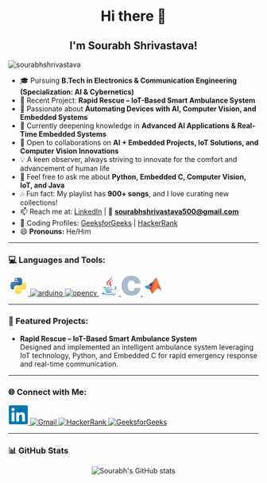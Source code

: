 <h1 align="center">Hi there 👋</h1>
<h2 align="center">I'm Sourabh Shrivastava!</h2>

<p align="left">
  <img src="https://komarev.com/ghpvc/?username=sourabhshrivastava&label=Profile%20views&color=0e75b6&style=flat" alt="sourabhshrivastava" />
</p>

- 🎓 Pursuing **B.Tech in Electronics & Communication Engineering (Specialization: AI & Cybernetics)**
- 🔭 Recent Project: **Rapid Rescue – IoT-Based Smart Ambulance System**
- 🤖 Passionate about **Automating Devices with AI, Computer Vision, and Embedded Systems**
- 🌱 Currently deepening knowledge in **Advanced AI Applications & Real-Time Embedded Systems**
- 👯 Open to collaborations on **AI + Embedded Projects, IoT Solutions, and Computer Vision Innovations**
- 💡 A keen observer, always striving to innovate for the comfort and advancement of human life
- 💬 Feel free to ask me about **Python, Embedded C, Computer Vision, IoT, and Java**
- 🎶 Fun fact: My playlist has **900+ songs**, and I love curating new collections!
- 📫 Reach me at: [LinkedIn](https://www.linkedin.com/in/sourabh-shrivastava-480b38251/) | 📧 **sourabhshrivastava500@gmail.com**
- 🔗 Coding Profiles: [GeeksforGeeks](https://www.geeksforgeeks.org/user/sourabhshrivastava123/) | [HackerRank](https://www.hackerrank.com/profile/sourabhshrivast5)
- 😄 **Pronouns:** He/Him

---

<h3 align="left">💻 Languages and Tools:</h3>
<p align="left">
  <a href="https://www.python.org/" target="_blank" rel="noreferrer">
    <img src="https://raw.githubusercontent.com/devicons/devicon/master/icons/python/python-original.svg" alt="python" width="40" height="40"/>
  </a>
  <a href="https://www.arduino.cc/" target="_blank" rel="noreferrer">
    <img src="https://cdn.worldvectorlogo.com/logos/arduino-1.svg" alt="arduino" width="40" height="40"/>
  </a>
  <a href="https://opencv.org/" target="_blank" rel="noreferrer">
    <img src="https://upload.wikimedia.org/wikipedia/commons/3/32/OpenCV_Logo_with_text_svg_version.svg" alt="opencv" width="40" height="40"/>
  </a>
  <a href="https://www.java.com" target="_blank" rel="noreferrer">
    <img src="https://raw.githubusercontent.com/devicons/devicon/master/icons/java/java-original.svg" alt="java" width="40" height="40"/>
  </a>
  <a href="https://www.cprogramming.com/" target="_blank" rel="noreferrer">
    <img src="https://raw.githubusercontent.com/devicons/devicon/master/icons/c/c-original.svg" alt="c" width="40" height="40"/>
  </a>
  <a href="https://www.mathworks.com/products/matlab.html" target="_blank" rel="noreferrer">
    <img src="https://raw.githubusercontent.com/devicons/devicon/master/icons/matlab/matlab-original.svg" alt="matlab" width="40" height="40"/>
  </a>
</p>


---

<h3 align="left">🚀 Featured Projects:</h3>
<ul>
  <li>
    <b>Rapid Rescue – IoT-Based Smart Ambulance System</b><br/>
    Designed and implemented an intelligent ambulance system leveraging IoT technology, Python, and Embedded C for rapid emergency response and real-time communication.
  </li>
  <!-- You can add more projects here if you'd like -->
</ul>

---

<h3 align="left">🌐 Connect with Me:</h3>
<p align="left">
  <a href="https://www.linkedin.com/in/sourabh-shrivastava-480b38251/" target="_blank" rel="noreferrer">
    <img src="https://raw.githubusercontent.com/devicons/devicon/master/icons/linkedin/linkedin-original.svg" alt="LinkedIn" width="40" height="40"/>
  </a>
  <a href="mailto:sourabhshrivastava500@gmail.com" target="_blank" rel="noreferrer">
    <img src="https://cdn-icons-png.flaticon.com/512/281/281769.png" alt="Gmail" width="40" height="40"/>
  </a>
  <a href="https://www.hackerrank.com/profile/sourabhshrivast5" target="_blank" rel="noreferrer">
    <img src="https://avatars.githubusercontent.com/u/1030588?s=200&v=4" alt="HackerRank" width="50" height="50"/>
  </a>
  <a href="https://www.geeksforgeeks.org/user/sourabhshrivastava123/" target="_blank" rel="noreferrer">
    <img src="https://upload.wikimedia.org/wikipedia/commons/4/43/GeeksforGeeks.svg" alt="GeeksforGeeks" width="30" height="30"/>
  </a>
</p>



---

<h3 align="left">📊 GitHub Stats</h3>

<p align="center">
  <img src="https://github-readme-stats.vercel.app/api?username=Sourabh5657&show_icons=true&theme=default" alt="Sourabh's GitHub stats" />
</p>

